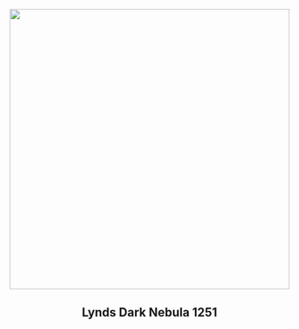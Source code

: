 
<p align="center"><img src="https://apod.nasa.gov/apod/image/2211/LDN1251v7social1024.png" width="500" height="500"></p>
<h2 align="center"> Lynds Dark Nebula 1251 </h2>
